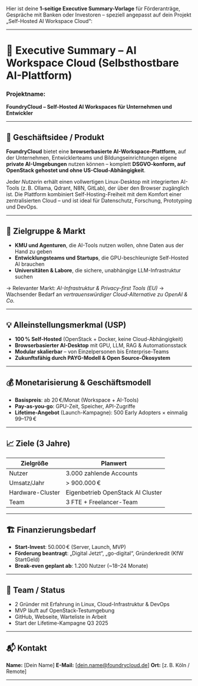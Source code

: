 Hier ist deine **1-seitige Executive Summary-Vorlage** für Förderanträge, Gespräche mit Banken oder Investoren – speziell angepasst auf dein Projekt „Self-Hosted AI Workspace Cloud“:

---

# 📄 **Executive Summary – AI Workspace Cloud (Selbsthostbare AI-Plattform)**

### **Projektname:**

**FoundryCloud – Self-Hosted AI Workspaces für Unternehmen und Entwickler**

---

## 🧩 **Geschäftsidee / Produkt**

**FoundryCloud** bietet eine **browserbasierte AI-Workspace-Plattform**, auf der Unternehmen, Entwicklerteams und Bildungseinrichtungen eigene **private AI-Umgebungen** nutzen können – komplett **DSGVO-konform, auf OpenStack gehostet und ohne US-Cloud-Abhängigkeit**.

Jede*r Nutzer*in erhält einen vollwertigen Linux-Desktop mit integrierten AI-Tools (z. B. Ollama, Qdrant, N8N, GitLab), der über den Browser zugänglich ist. Die Plattform kombiniert Self-Hosting-Freiheit mit dem Komfort einer zentralisierten Cloud – und ist ideal für Datenschutz, Forschung, Prototyping und DevOps.

---

## 🎯 **Zielgruppe & Markt**

* **KMU und Agenturen**, die AI-Tools nutzen wollen, ohne Daten aus der Hand zu geben
* **Entwicklungsteams und Startups**, die GPU-beschleunigte Self-Hosted AI brauchen
* **Universitäten & Labore**, die sichere, unabhängige LLM-Infrastruktur suchen

→ Relevanter Markt: *AI-Infrastruktur & Privacy-first Tools (EU)*
→ Wachsender Bedarf an *vertrauenswürdiger Cloud-Alternative zu OpenAI & Co.*

---

## 💡 **Alleinstellungsmerkmal (USP)**

* **100 % Self-Hosted** (OpenStack + Docker, keine Cloud-Abhängigkeit)
* **Browserbasierter AI-Desktop** mit GPU, LLM, RAG & Automationsstack
* **Modular skalierbar** – von Einzelpersonen bis Enterprise-Teams
* **Zukunftsfähig durch PAYG-Modell & Open Source-Ökosystem**

---

## 💰 **Monetarisierung & Geschäftsmodell**

* **Basispreis**: ab 20 €/Monat (Workspace + AI-Tools)
* **Pay-as-you-go**: GPU-Zeit, Speicher, API-Zugriffe
* **Lifetime-Angebot** (Launch-Kampagne): 500 Early Adopters × einmalig 99–179 €

---

## 📈 **Ziele (3 Jahre)**

| Zielgröße        | Planwert                          |
| ---------------- | --------------------------------- |
| Nutzer           | 3.000 zahlende Accounts           |
| Umsatz/Jahr      | > 900.000 €                       |
| Hardware-Cluster | Eigenbetrieb OpenStack AI Cluster |
| Team             | 3 FTE + Freelancer-Team           |

---

## 🏗️ **Finanzierungsbedarf**

* **Start-Invest**: 50.000 € (Server, Launch, MVP)
* **Förderung beantragt**: „Digital Jetzt“, „go-digital“, Gründerkredit (KfW StartGeld)
* **Break-even geplant ab**: 1.200 Nutzer (\~18–24 Monate)

---

## 🤝 **Team / Status**

* 2 Gründer mit Erfahrung in Linux, Cloud-Infrastruktur & DevOps
* MVP läuft auf OpenStack-Testumgebung
* GitHub, Webseite, Warteliste in Arbeit
* Start der Lifetime-Kampagne Q3 2025

---

## 📬 **Kontakt**

**Name:** \[Dein Name]
**E-Mail:** \[[dein.name@foundrycloud.de](mailto:dein.name@foundrycloud.de)]
**Ort:** \[z. B. Köln / Remote]

---
